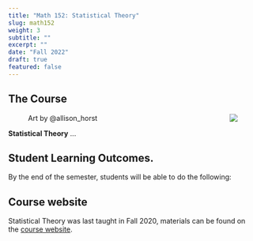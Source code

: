 ```yaml
---
title: "Math 152: Statistical Theory"
slug: math152
weight: 3
subtitle: ""
excerpt: ""
date: "Fall 2022"
draft: true
featured: false
---
```


## The Course

<figure>
<img src="p_value_mic_hog.png" align="right">
<figcaption>Art by @allison_horst</figcaption>
</figure>


**Statistical Theory** ...


## Student Learning Outcomes.
By the end of the semester, students will be able to do the following:


## Course website

Statistical Theory was last taught in Fall 2020, materials can be found on the <a href = "https://research.pomona.edu/johardin/math152f20/" target = "_blank">course website</a>.
